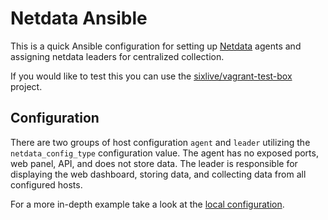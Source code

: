 # Netdata Ansible

This is a quick Ansible configuration for setting up [Netdata](https://github.com/netdata/netdata) agents and assigning netdata leaders for centralized collection.

If you would like to test this you can use the [sixlive/vagrant-test-box](https://github.com/sixlive/vagrant-test-box) project.

## Configuration
There are two groups of host configuration `agent` and `leader` utilizing the `netdata_config_type` configuration value. The agent has no exposed ports, web panel, API, and does not store data. The leader is responsible for displaying the web dashboard, storing data, and collecting data from all configured hosts.

For a more in-depth example take a look at the [local configuration](environments/local).

